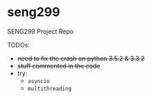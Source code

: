 # seng299
SENG299 Project Repo

TODOs:

  * <del>need to fix the crash on python 3.5.2 & 3.3.2</del>
  * <del>stuff commented in the code</del>
  * try:
    * `asyncio`
    * `multithreading` 
